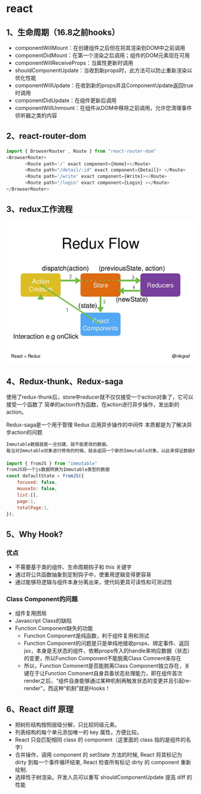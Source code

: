 # react

## 1、生命周期（16.8之前hooks）
- componentWillMount：在创建组件之后但在将其渲染到DOM中之前调用
- componentDidMount：在第一个渲染之后调用；组件的DOM元素现在可用
- componentWillReceiveProps：当属性更新时调用
- shouldComponentUpdate：当收到新props时，此方法可以防止重新渲染以优化性能
- componentWillUpdate：在收到新的props并且ComponentUpdate返回true时调用
- componentDidUpdate：在组件更新后调用
- componentWillUnmount：在组件从DOM中移除之前调用，允许您清理事件侦听器之类的内容
 ## 2、react-router-dom
 ```js
 import { BrowserRouter , Route } from "react-router-dom"
 <BrowserRouter>
        <Route path='/' exact component={Home}></Route>
        <Route path="/detail/:id" exact component={Detail}> </Route>
        <Route path='/write' exact component={Write}></Route>
        <Route path="/login" exact component={Login} ></Route>
</BrowserRouter>

 ```

## 3、redux工作流程
  ![dd](../redux.jpg)

## 4、Redux-thunk、Redux-saga
使用了redux-thunk后，store中reducer就不仅仅接受一个action对象了，它可以接受一个函数了
简单的action作为函数，在action进行异步操作，发出新的action。

Redux-saga是一个用于管理 Redux 应用异步操作的中间件 本质都是为了解决异步action的问题

```js
Immutable数据就是一旦创建，就不能更改的数据。
每当对Immutable对象进行修改的时候，就会返回一个新的Immutable对象，以此来保证数据的不可变

import { fromJS } from "immutable"
fromJS将一个js数据转换为Immutable类型的数据
const dafaultState = fromJS({
    focused: false,
    mouseIn: false,
    list:[],
    page:1,
    totalPage:1,
});
```
## 5、Why Hook?
### 优点
- 不需要基于类的组件、生命周期钩子和 this 关键字
- 通过将公共函数抽象到定制钩子中，使重用逻辑变得更容易
- 通过能够将逻辑与组件本身分离出来，使代码更具可读性和可测试性

### Class Component的问题
- 组件复用困局
- Javascript Class的缺陷
- Function Component缺失的功能
  - Function Component是纯函数，利于组件复用和测试
  - Function Component的问题是只是单纯地接收props、绑定事件、返回jsx，本身是无状态的组件，依赖props传入的handle来响应数据（状态）的变更，所以Function Component不能脱离Class Comnent来存在
  - 所以，Function Comonent是否能脱离Class Component独立存在，关键在于让Function Comonent自身具备状态处理能力，即在组件首次render之后，“组件自身能够通过某种机制再触发状态的变更并且引起re-render”，而这种“机制”就是Hooks！ 

 ## 6、React diff 原理
  - 把树形结构按照层级分解，只比较同级元素。
- 列表结构的每个单元添加唯一的 key 属性，方便比较。
- React 只会匹配相同 class 的 component（这里面的 class 指的是组件的名字）
- 合并操作，调用 component 的 setState 方法的时候, React 将其标记为 dirty 到每一个事件循环结束, React 检查所有标记 dirty 的 component 重新绘制.
- 选择性子树渲染。开发人员可以重写 shouldComponentUpdate 提高 diff 的性能
